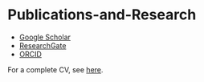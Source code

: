 # Publications-and-Research


- [Google Scholar](https://scholar.google.com/citations?user=QgJ7CPUAAAAJ&hl=en)
- [ResearchGate](https://www.researchgate.net/scientific-contributions/2132435999_Jordan_Matelsky)
- [ORCID](https://orcid.org/0000-0002-9470-760X)

For a complete CV, see [here](https://jordan.matelsky.com/resume/).
